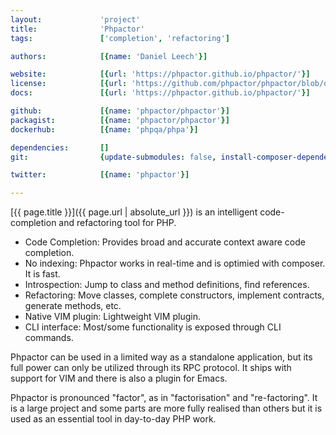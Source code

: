 ```yaml
---
layout:             'project'
title:              'Phpactor'
tags:               ['completion', 'refactoring']

authors:            [{name: 'Daniel Leech'}]   

website:            [{url: 'https://phpactor.github.io/phpactor/'}]
license:            [{url: 'https://github.com/phpactor/phpactor/blob/develop/LICENSE', label: 'MIT License'}]
docs:               [{url: 'https://phpactor.github.io/phpactor/'}]

github:             [{name: 'phpactor/phpactor'}]
packagist:          [{name: 'phpactor/phpactor'}]               
dockerhub:          [{name: 'phpqa/phpa'}]     

dependencies:       []
git:                {update-submodules: false, install-composer-dependencies: true, command: 'phpactor'}  

twitter:            [{name: 'phpactor'}]

---
```


[{{ page.title }}]({{ page.url | absolute_url }}) is an intelligent code-completion and refactoring tool for PHP.

<!--more--> 

- Code Completion: Provides broad and accurate context aware code completion.
- No indexing: Phpactor works in real-time and is optimied with composer. It is fast.
- Introspection: Jump to class and method definitions, find references.
- Refactoring: Move classes, complete constructors, implement contracts, generate methods, etc.
- Native VIM plugin: Lightweight VIM plugin.
- CLI interface: Most/some functionality is exposed through CLI commands.

Phpactor can be used in a limited way as a standalone application, but its full power can only be utilized through its RPC protocol. It ships with support for VIM and there is also a plugin for Emacs.

Phpactor is pronounced "factor", as in "factorisation" and "re-factoring". It is a large project and some parts are more fully realised than others but it is used as an essential tool in day-to-day PHP work.
